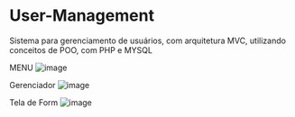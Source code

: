 # User-Management
Sistema para gerenciamento de usuários, com arquitetura MVC, utilizando conceitos de POO, com PHP e MYSQL

MENU 
![image](https://github.com/FelipeValeriano21/User-Management/assets/101677047/2055d5b2-f915-4a98-a8ff-6600a1e1b4ab)

Gerenciador 
![image](https://github.com/FelipeValeriano21/User-Management/assets/101677047/a6c98515-d0cc-4dfb-89e4-674b7f4881d0)

Tela de Form
![image](https://github.com/FelipeValeriano21/User-Management/assets/101677047/b7ab39e5-2e37-4c20-b7e0-f1a3881be642)

